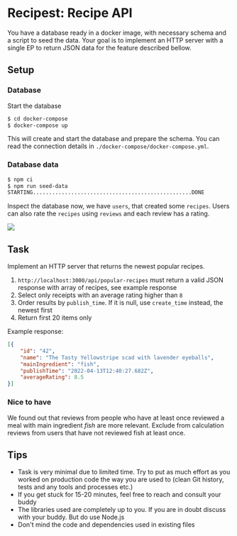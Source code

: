 # Recipest: Recipe API

You have a database ready in a docker image, with necessary schema and a script to seed the data.
Your goal is to implement an HTTP server with a single EP to return JSON data for the feature described bellow.


## Setup

### Database
Start the database
```sh
$ cd docker-compose
$ docker-compose up
```
This will create and start the database and prepare the schema. 
You can read the connection details in `./docker-compose/docker-compose.yml`.

### Database data

```sh
$ npm ci
$ npm run seed-data
STARTING..................................................DONE
```

Inspect the database now, we have `users`, that created some `recipes`. Users can also rate the `recipes` using `reviews` and each review has a rating.

![](https://www.plantuml.com/plantuml/png/SoWkIImgAStDuIhEpimhI2nAp5L8IapEJY_AByrBISxFoIzIA2bAp2i6IgNcbN3b9sMb9fSeX1Qd5i7OGQd9cGMf25vPPcev5qY1WcurL1BA1VAXqX1AGHScxv2Qbm9q1000)

## Task

Implement an HTTP server that returns the newest popular recipes.

 1. `http://localhost:3000/api/popular-recipes` must return a valid JSON response with array of recipes, see example response
 2. Select only receipts with an average rating higher than `8`
 3. Order results by `publish_time`. If it is null, use `create_time` instead, the newest first
 4. Return first 20 items only

Example response:
```json
[{
    "id": "42",
    "name": "The Tasty Yellowstripe scad with lavender eyeballs",
    "mainIngredient": "fish",
    "publishTime": "2022-04-13T12:40:27.682Z",
    "averageRating": 8.5
}]
```

### Nice to have

We found out that reviews from people who have at least once reviewed a meal with main ingredient _fish_ are more relevant. Exclude from calculation reviews from users that have not reviewed fish at least once.

## Tips

 - Task is very minimal due to limited time. Try to put as much effort as you worked on production code the way you are used to (clean Git history, tests and any tools and processes etc.)
 - If you get stuck for 15-20 minutes, feel free to reach and consult your buddy
 - The libraries used are completely up to you. If you are in doubt discuss with your buddy. But do use Node.js
 - Don't mind the code and dependencies used in existing files
